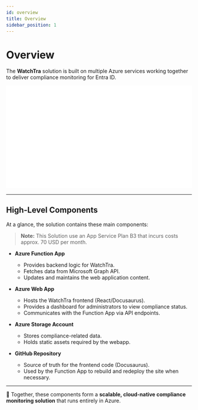 ```yaml
---
id: overview
title: Overview
sidebar_position: 1
---
```


# Overview

The **WatchTra** solution is built on multiple Azure services working together to deliver compliance monitoring for Entra ID.  

![WatchTra Archtitecture Simple](./images/watchtra-architecture-simple.svg)

---

## High-Level Components

At a glance, the solution contains these main components:

> **Note:** This Solution use an App Service Plan B3 that incurs costs approx. 70 USD per month.

- **Azure Function App**  
  - Provides backend logic for WatchTra.  
  - Fetches data from Microsoft Graph API.  
  - Updates and maintains the web application content.  

- **Azure Web App**  
  - Hosts the WatchTra frontend (React/Docusaurus).  
  - Provides a dashboard for administrators to view compliance status.  
  - Communicates with the Function App via API endpoints.  

- **Azure Storage Account**  
  - Stores compliance-related data.  
  - Holds static assets required by the webapp.  

- **GitHub Repository**  
  - Source of truth for the frontend code (Docusaurus).  
  - Used by the Function App to rebuild and redeploy the site when necessary.  

---

📌 Together, these components form a **scalable, cloud-native compliance monitoring solution** that runs entirely in Azure.
